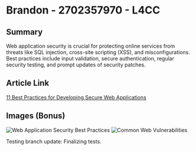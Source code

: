 # Brandon - 2702357970 - L4CC

## Summary
Web application security is crucial for protecting online services from threats like SQL injection, cross-site scripting (XSS), and misconfigurations. Best practices include input validation, secure authentication, regular security testing, and prompt updates of security patches.

## Article Link
[11 Best Practices for Developing Secure Web Applications](https://www.lrswebsolutions.com/Blog/Posts/32/Website-Security/11-Best-Practices-for-Developing-Secure-Web-Applications/blog-post/)

## Images (Bonus)
![Web Application Security Best Practices](https://tse2.mm.bing.net/th?id=OIP.H0MJ3G2-fwWERiUxL5UukgHaGW&pid=Api)
![Common Web Vulnerabilities](https://tse3.mm.bing.net/th?id=OIP.QHxfOMqgW8ruZu800XkvoAHaDt&pid=Api)

Testing branch update: Finalizing tests.
